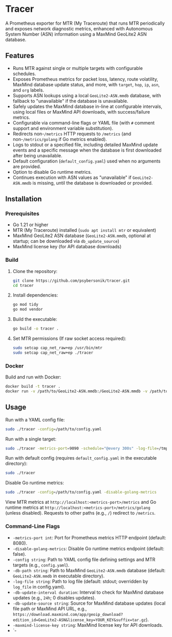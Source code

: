 # Tracer

A Prometheus exporter for MTR (My Traceroute) that runs MTR periodically and exposes network diagnostic metrics, enhanced with Autonomous System Number (ASN) information using a MaxMind GeoLite2 ASN database.

## Features

- Runs MTR against single or multiple targets with configurable schedules.
- Exposes Prometheus metrics for packet loss, latency, route volatility, MaxMind database update status, and more, with `target`, `hop`, `ip`, `asn`, and `org` labels.
- Supports ASN lookups using a local `GeoLite2-ASN.mmdb` database, with fallback to "unavailable" if the database is unavailable.
- Safely updates the MaxMind database in-line at configurable intervals, using local files or MaxMind API downloads, with success/failure metrics.
- Configurable via command-line flags or YAML file (with `#` comment support and environment variable substitution).
- Redirects non-`/metrics` HTTP requests to `/metrics` (and non-`/metrics/golang` if Go metrics enabled).
- Logs to stdout or a specified file, including detailed MaxMind update events and a specific message when the database is first downloaded after being unavailable.
- Default configuration (`default_config.yaml`) used when no arguments are provided.
- Option to disable Go runtime metrics.
- Continues execution with ASN values as "unavailable" if `GeoLite2-ASN.mmdb` is missing, until the database is downloaded or provided.

## Installation

### Prerequisites

- Go 1.21 or higher
- MTR (My Traceroute) installed (`sudo apt install mtr` or equivalent)
- MaxMind GeoLite2 ASN database (`GeoLite2-ASN.mmdb`, optional at startup; can be downloaded via `db_update_source`)
- MaxMind license key (for API database downloads)

### Build

1. Clone the repository:
   ```bash
   git clone https://github.com/psybersonik/tracer.git
   cd tracer
   ```

2. Install dependencies:
   ```bash
   go mod tidy
   go mod vendor
   ```

3. Build the executable:
   ```bash
   go build -o tracer .
   ```

4. Set MTR permissions (If raw socket access required):
   ```bash
   sudo setcap cap_net_raw+ep /usr/bin/mtr
   sudo setcap cap_net_raw+ep ./tracer
   ```

### Docker

Build and run with Docker:
```bash
docker build -t tracer .
docker run -v /path/to/GeoLite2-ASN.mmdb:/GeoLite2-ASN.mmdb -v /path/to/config.yaml:/config.yaml -p 8080:8080 tracer -config=/config.yaml
```

## Usage

Run with a YAML config file:
```bash
sudo ./tracer -config=/path/to/config.yaml
```

Run with a single target:
```bash
sudo ./tracer -metrics-port=9090 -schedule="@every 300s" -log-file=/tmp/tracer.log -- 1.1.1.1
```

Run with default config (requires `default_config.yaml` in the executable directory):
```bash
sudo ./tracer
```

Disable Go runtime metrics:
```bash
sudo ./tracer -config=/path/to/config.yaml -disable-golang-metrics
```

View MTR metrics at `http://localhost:<metrics-port>/metrics` and Go runtime metrics at `http://localhost:<metrics-port>/metrics/golang` (unless disabled). Requests to other paths (e.g., `/`) redirect to `/metrics`.

### Command-Line Flags

- `-metrics-port int`: Port for Prometheus metrics HTTP endpoint (default: 8080).
- `-disable-golang-metrics`: Disable Go runtime metrics endpoint (default: false).
- `-config string`: Path to YAML config file defining settings and MTR targets (e.g., `config.yaml`).
- `-db-path string`: Path to MaxMind `GeoLite2-ASN.mmdb` database (default: `GeoLite2-ASN.mmdb` in executable directory).
- `-log-file string`: Path to log file (default: stdout; overridden by `log_file` in config.yaml).
- `-db-update-interval duration`: Interval to check for MaxMind database updates (e.g., `24h`; 0 disables updates).
- `-db-update-source string`: Source for MaxMind database updates (local file path or MaxMind API URL, e.g., `https://download.maxmind.com/app/geoip_download?edition_id=GeoLite2-ASN&license_key=YOUR_KEY&suffix=tar.gz`).
- `-maxmind-license-key string`: MaxMind license key for API downloads.
- `-